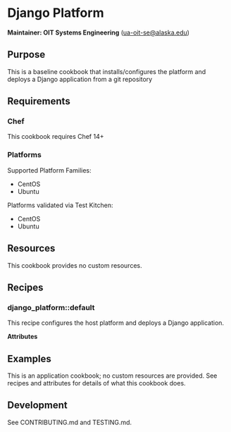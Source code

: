 # Django Platform

__Maintainer: OIT Systems Engineering__ (<ua-oit-se@alaska.edu>)

## Purpose

This is a baseline cookbook that installs/configures the platform and deploys a Django application from a git repository

## Requirements

### Chef

This cookbook requires Chef 14+

### Platforms

Supported Platform Families:

* CentOS
* Ubuntu

Platforms validated via Test Kitchen:

* CentOS
* Ubuntu

## Resources

This cookbook provides no custom resources.

## Recipes

### django_platform::default

This recipe configures the host platform and deploys a Django application.

__Attributes__

## Examples

This is an application cookbook; no custom resources are provided.  See recipes and attributes for details of what this cookbook does.

## Development

See CONTRIBUTING.md and TESTING.md.
